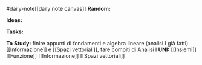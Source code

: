#daily-note[[daily note canvas]] 
**Random:**


**Ideas:**


**Tasks:**


**To Study:**
finire appunti di fondamenti e algebra lineare (analisi I già fatti)
[[Informazione]]  e [[Spazi vettoriali]], fare compiti di Analisi I
**UNI:**
[[Insiemi]] [[Funzione]] [[Informazione]] [[Spazi vettoriali]] 
